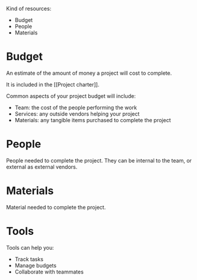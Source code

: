 Kind of resources:
- Budget
- People
- Materials

# Budget
An estimate of the amount of money a project will cost to complete. 

It is included in the [[Project charter]].

Common aspects of your project budget will include:
- Team: the cost of the people performing the work
- Services: any outside vendors helping your project
- Materials: any tangible items purchased to complete the project

# People
People needed to complete the project. They can be internal to the team, or external as external vendors. 

# Materials
Material needed to complete the project. 

# Tools
Tools can help you:
- Track tasks
- Manage budgets
- Collaborate with teammates

